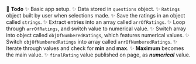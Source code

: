 🚀 **Todo**
✨ Basic app setup.
✨ Data stored in `questions` object.
✨ `Ratings` object built by user when selections made.
✨ Save the ratings in an object called `strings`.
✨ Extract entries into an array called `arrOfRatings`.
✨ Loop through `arrOfRatings`, and switch value to numerical value.
✨ Switch array into object called `objOfNumberedRatings`, which features numerical values.
✨ Switch `objOfNumberedRatings` into array called `arrOfNumberedRatings`.
✨ Iterate through values and check for **min** and **max**.
✨ **Maximum** becomes the main value.
✨ `finalRating` value published on page, as ***numerical*** value.